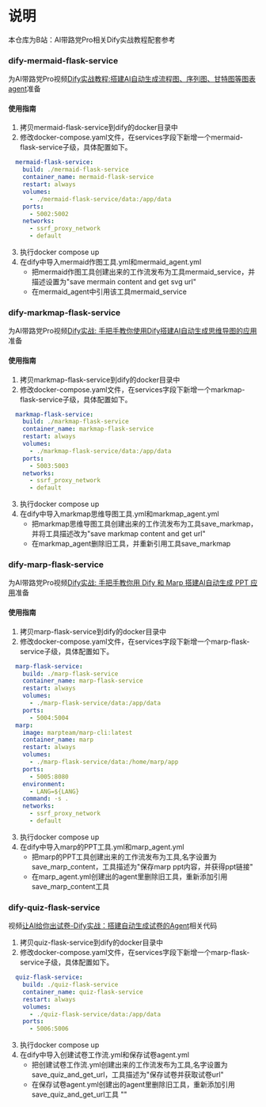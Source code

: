 # 说明
本仓库为B站：AI带路党Pro相关Dify实战教程配套参考

### dify-mermaid-flask-service
为AI带路党Pro视频<a href="https://www.bilibili.com/video/BV1PntFeqEe9" target="_blank">Dify实战教程:搭建AI自动生成流程图、序列图、甘特图等图表agent</a>准备

#### 使用指南

1. 拷贝mermaid-flask-service到dify的docker目录中
2. 修改docker-compose.yaml文件，在services字段下新增一个mermaid-flask-service子级，具体配置如下。
```yaml
  mermaid-flask-service:
    build: ./mermaid-flask-service
    container_name: mermaid-flask-service
    restart: always
    volumes:
      - ./mermaid-flask-service/data:/app/data
    ports:
      - 5002:5002
    networks:
      - ssrf_proxy_network
      - default
```
3. 执行docker compose up
4. 在dify中导入mermaid作图工具.yml和mermaid_agent.yml
   - 把mermaid作图工具创建出来的工作流发布为工具mermaid_service，并描述设置为"save mermain content and get svg url"
   - 在mermaid_agent中引用该工具mermaid_service

### dify-markmap-flask-service
为AI带路党Pro视频<a href="https://www.bilibili.com/video/BV1hMpGeiEaF" target="_blank">Dify实战: 手把手教你使用Dify搭建AI自动生成思维导图的应用</a>准备

#### 使用指南

1. 拷贝markmap-flask-service到dify的docker目录中
2. 修改docker-compose.yaml文件，在services字段下新增一个markmap-flask-service子级，具体配置如下。
```yaml
  markmap-flask-service:
    build: ./markmap-flask-service
    container_name: markmap-flask-service
    restart: always
    volumes:
      - ./markmap-flask-service/data:/app/data
    ports:
      - 5003:5003
    networks:
      - ssrf_proxy_network
      - default
```
3. 执行docker compose up
4. 在dify中导入markmap思维导图工具.yml和markmap_agent.yml
   - 把markmap思维导图工具创建出来的工作流发布为工具save_markmap，并将工具描述改为"save markmap content and get url"
   - 在markmap_agent删除旧工具，并重新引用工具save_markmap

### dify-marp-flask-service
为AI带路党Pro视频<a href="https://www.bilibili.com/video/BV12ZnRe5ERh" target="_blank">Dify实战: 手把手教你用 Dify 和 Marp 搭建AI自动生成 PPT 应用</a>准备

#### 使用指南

1. 拷贝marp-flask-service到dify的docker目录中
2. 修改docker-compose.yaml文件，在services字段下新增一个marp-flask-service子级，具体配置如下。
```yaml
  marp-flask-service:
    build: ./marp-flask-service
    container_name: marp-flask-service
    restart: always
    volumes:
      - ./marp-flask-service/data:/app/data
    ports:
      - 5004:5004
  marp:
    image: marpteam/marp-cli:latest
    container_name: marp
    restart: always
    volumes:
      - ./marp-flask-service/data:/home/marp/app
    ports:
      - 5005:8080
    environment:
      - LANG=${LANG}
    command: -s .
    networks:
      - ssrf_proxy_network
      - default
```
3. 执行docker compose up
4. 在dify中导入marp的PPT工具.yml和marp_agent.yml
   - 把marp的PPT工具创建出来的工作流发布为工具,名字设置为save_marp_content，工具描述为"保存marp ppt内容，并获得ppt链接"
   - 在marp_agent.yml创建出的agent里删除旧工具，重新添加引用save_marp_content工具

### dify-quiz-flask-service 

视频<a href="https://www.bilibili.com/video/BV12ZnRe5ERh" target="_blank">让AI给你出试卷-Dify实战：搭建自动生成试卷的Agent</a>相关代码

1. 拷贝quiz-flask-service到dify的docker目录中
2. 修改docker-compose.yaml文件，在services字段下新增一个marp-flask-service子级，具体配置如下。
```yaml
  quiz-flask-service:
    build: ./quiz-flask-service
    container_name: quiz-flask-service
    restart: always
    volumes:
      - ./quiz-flask-service/data:/app/data
    ports:
      - 5006:5006
```
3. 执行docker compose up
4. 在dify中导入创建试卷工作流.yml和保存试卷agent.yml
   - 把创建试卷工作流.yml创建出来的工作流发布为工具,名字设置为save_quiz_and_get_url，工具描述为"保存试卷并获取试卷url"
   - 在保存试卷agent.yml创建出的agent里删除旧工具，重新添加引用save_quiz_and_get_url工具
""
